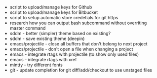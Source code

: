 * script to upload/manage keys for Github
* script to upload/manage keys for Bitbucket
* script to setup automatic store credetials for git https
* research how you can output bash subcommand without overriting master command
* sddm - better (simpler) theme based on existing?
* sddm - save existing theme (deepin)
* emacs/projectile - close all buffers that don't belong to next project
* emacs/projectile - don't open a file when changing a project
* emacs - integrate rtags with projectile (to show only used files)
* emacs - integrate rtags with xref
* mintty - try different fonts
* git - update completion for git diff/add/checkout to use unstaged files